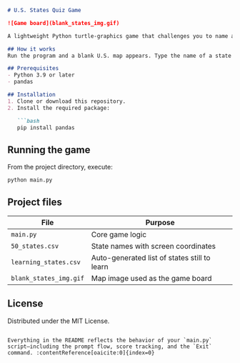 ````markdown
# U.S. States Quiz Game

![Game board](blank_states_img.gif)

A lightweight Python turtle-graphics game that challenges you to name all 50 U.S. states.

## How it works
Run the program and a blank U.S. map appears. Type the name of a state into the prompt. If you’re correct the name is written on the map at the proper location and your score increases. Type `Exit` at any time to end the session and see which states you missed.

## Prerequisites
- Python 3.9 or later  
- pandas

## Installation
1. Clone or download this repository.  
2. Install the required package:

   ```bash
   pip install pandas
````

## Running the game

From the project directory, execute:

```bash
python main.py
```

## Project files

| File                   | Purpose                                      |
| ---------------------- | -------------------------------------------- |
| `main.py`              | Core game logic                              |
| `50_states.csv`        | State names with screen coordinates          |
| `learning_states.csv`  | Auto-generated list of states still to learn |
| `blank_states_img.gif` | Map image used as the game board             |

## License

Distributed under the MIT License.

```

Everything in the README reflects the behavior of your `main.py` script—including the prompt flow, score tracking, and the `Exit` command. :contentReference[oaicite:0]{index=0}
```
